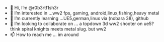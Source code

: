 - 👋 Hi, I’m @r0b3rtf1sh3r
- 👀 I’m interested in ...ww2 fps, gaming, android,linux,fishing,heavy metal
- 🌱 I’m currently learning ...UE5,german,linux via (nobara 38), github
- 💞️ I’m looking to collaborate on ... a topdown 3d ww2 shooter on ue5? think spiral knights meets metal slug. but ww2
- 📫 How to reach me ... im around

<!---
r0b3rtf1sh3r/r0b3rtf1sh3r is a ✨ special ✨ repository because its `README.md` (this file) appears on your GitHub profile.
You can click the Preview link to take a look at your changes.
--->
